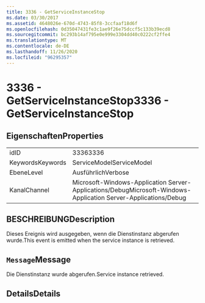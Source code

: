 ```yaml
---
title: 3336 - GetServiceInstanceStop
ms.date: 03/30/2017
ms.assetid: 4648026e-670d-4743-85f8-3ccfaaf18d6f
ms.openlocfilehash: 0d35047431fe3c1ae9f26e75dccf5c133b39ecd8
ms.sourcegitcommit: bc293b14af795e0e999e3304dd40c0222cf2ffe4
ms.translationtype: MT
ms.contentlocale: de-DE
ms.lasthandoff: 11/26/2020
ms.locfileid: "96295357"
---
```

# <a name="3336---getserviceinstancestop"></a><span data-ttu-id="1df02-102">3336 - GetServiceInstanceStop</span><span class="sxs-lookup"><span data-stu-id="1df02-102">3336 - GetServiceInstanceStop</span></span>

## <a name="properties"></a><span data-ttu-id="1df02-103">Eigenschaften</span><span class="sxs-lookup"><span data-stu-id="1df02-103">Properties</span></span>  
  
|||  
|-|-|  
|<span data-ttu-id="1df02-104">id</span><span class="sxs-lookup"><span data-stu-id="1df02-104">ID</span></span>|<span data-ttu-id="1df02-105">3336</span><span class="sxs-lookup"><span data-stu-id="1df02-105">3336</span></span>|  
|<span data-ttu-id="1df02-106">Keywords</span><span class="sxs-lookup"><span data-stu-id="1df02-106">Keywords</span></span>|<span data-ttu-id="1df02-107">ServiceModel</span><span class="sxs-lookup"><span data-stu-id="1df02-107">ServiceModel</span></span>|  
|<span data-ttu-id="1df02-108">Ebene</span><span class="sxs-lookup"><span data-stu-id="1df02-108">Level</span></span>|<span data-ttu-id="1df02-109">Ausführlich</span><span class="sxs-lookup"><span data-stu-id="1df02-109">Verbose</span></span>|  
|<span data-ttu-id="1df02-110">Kanal</span><span class="sxs-lookup"><span data-stu-id="1df02-110">Channel</span></span>|<span data-ttu-id="1df02-111">Microsoft-Windows-Application Server-Applications/Debug</span><span class="sxs-lookup"><span data-stu-id="1df02-111">Microsoft-Windows-Application Server-Applications/Debug</span></span>|  
  
## <a name="description"></a><span data-ttu-id="1df02-112">BESCHREIBUNG</span><span class="sxs-lookup"><span data-stu-id="1df02-112">Description</span></span>  

 <span data-ttu-id="1df02-113">Dieses Ereignis wird ausgegeben, wenn die Dienstinstanz abgerufen wurde.</span><span class="sxs-lookup"><span data-stu-id="1df02-113">This event is emitted when the service instance is retrieved.</span></span>  
  
## <a name="message"></a><span data-ttu-id="1df02-114">`Message`</span><span class="sxs-lookup"><span data-stu-id="1df02-114">Message</span></span>  

 <span data-ttu-id="1df02-115">Die Dienstinstanz wurde abgerufen.</span><span class="sxs-lookup"><span data-stu-id="1df02-115">Service instance retrieved.</span></span>  
  
## <a name="details"></a><span data-ttu-id="1df02-116">Details</span><span class="sxs-lookup"><span data-stu-id="1df02-116">Details</span></span>
